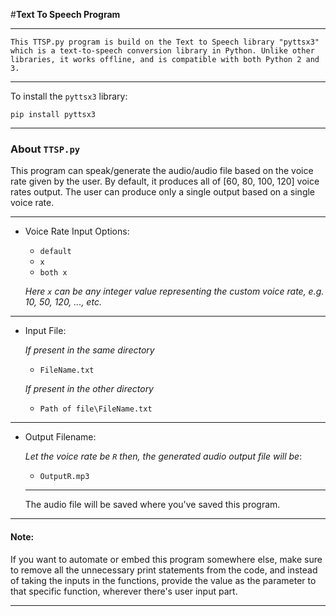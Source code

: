 #**Text To Speech Program**
***
`This TTSP.py program is build on the Text to Speech library
"pyttsx3" which is a text-to-speech conversion library in Python.
Unlike other libraries, it works offline, and is compatible with
both Python 2 and 3.`
***

To install the ``pyttsx3`` library:

``pip install pyttsx3``
***

### About `TTSP.py`
This program can speak/generate the audio/audio file based on the
voice rate given by the user.
By default, it produces all of [60, 80, 100, 120] voice rates output.
The user can produce only a single output based on a single voice rate.
***

* Voice Rate Input Options:

    * `default`
    * `x`
    * `both x`
    
    *Here `x` can be any integer value representing the custom voice rate,
      e.g. 10, 50, 120, ..., etc.*
  
***

* Input File:
  
    *If present in the same directory*
    * `FileName.txt`
      
    *If present in the other directory*
    * `Path of file\FileName.txt`
    
***

* Output Filename:
  
    *Let the voice rate be `R` then, the generated audio output file will be*:
    * `OutputR.mp3`
    * **
    The audio file will be saved where you've saved this program.
  
***

#### Note:
If you want to automate or embed this program somewhere else, make sure to
remove all the unnecessary print statements from the code, and instead of
taking the inputs in the functions, provide the value as the parameter to
that specific function, wherever there's user input part.
***
